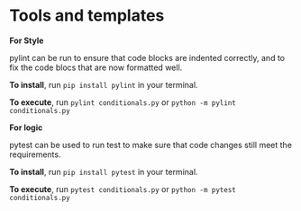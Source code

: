 # Tools and templates

**For Style**

pylint can be run to ensure that code blocks are indented correctly, and to fix the code blocs that are now formatted well.

**To install**, run `pip install pylint` in your terminal.

**To execute**, run `pylint conditionals.py` or `python -m pylint conditionals.py`

**For logic**

pytest can be used to run test to make sure that code changes still meet the requirements.

**To install**, run `pip install pytest` in your terminal.

**To execute**, run `pytest conditionals.py` or `python -m pytest conditionals.py`
